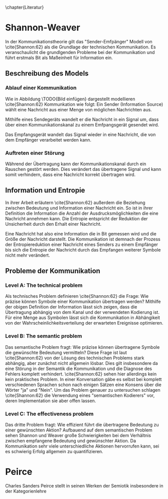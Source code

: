 \chapter{Literatur}
# Shannon-Weaver
In der Kommunikationstheorie gilt das "Sender-Emfpänger" Modell von  \cite{Shannon:62} als die Grundlage der technischen Kommunikation.
Es veranschaulicht die grundlgenden Probleme bei der Kommunikation und führt erstmals Bit als Maßeinheit für Information ein.

## Beschreibung des Models
### Ablauf einer Kommunikation
Wie in Abbildung \TODO{Bild einfügen} dargestellt modellieren \cite{Shannon:62} Kommunkation wie folgt:
Ein Sender (Information Source) wählt eine Nachricht aus einer Menge von möglichen Nachrichten aus.

Mithilfe eines Sendegeräts wandelt er die Nachricht in ein Signal um, dass über einen Kommunikationskanal zu einem Emfpangsgerät gesendet wird.

Das Empfangsgerät wandelt das Signal wieder in eine Nachricht, die von dem Empfänger verarbeitet werden kann.

### Auftreten einer Störung
Während der Übertragung kann der Kommunikationskanal durch ein Rauschen gestört werden.
Dies verändert das übertragene Signal und kann somit verhindern, dass eine Nachricht korrekt übertragen wird.

## Information und Entropie
In ihrer Arbeit erläutern \cite{Shannon:62} außerdem die Beziehung zwischen Bedeutung und Information einer Nachricht ein.
So ist in ihrer Definition die Information die Anzahl der Ausdrucksmöglichkeiten die eine Nachricht annehmen kann.
Die Entropie entspricht der Reduktion der Unsicherheit durch den Erhalt einer Nachricht.

Eine Nachricht hat also eine Information die in Bit gemessen wird und die Größe der Nachricht darstellt.
Die Kommunikation ist demnach der Prozess der Entropiereduktion einer Nachricht eines Senders zu einem Empfänger bis sich die Entropie der Nachricht durch das Empfangen weiterer Symbole nicht mehr verändert.

## Probleme der Kommunikation
### Level A: The technical problem
Als technisches Problem definieren \cite{Shannon:62} die Frage: Wie präzise können Symbole einer Kommunikation übertragen werden?
Mithilfe der obigen Definition der Information lässt sich zeigen, dass die Übertragung abhängig von dem Kanal und der verwendeten  Kodierung ist.
Für eine Menge aus Symbolen lässt sich die Kommunikation in Abhängikeit von der Wahrscheinlichkeitsverteilung der erwarteten Ereignisse optimieren.

### Level B: The semantic problem
Das semantische Problem fragt: Wie präzise können übertragene Symbole die gewünschte Bedeutung vermitteln?
Diese Frage ist laut \cite{Shannon:62} von der Lösung des technischen Problems stark abhängig, aber zunächst nicht allgemein lösbar.
Dies gilt insbesondere da eine Störung in der Semantik die Kommunikation und die Diagnose des Fehlers komplett verhindert.
\cite{Shannon:62} sehen hier allerdings kein kein praktisches Problem.
In einer Konversation gäbe es selbst bei komplett verschiedenen Sprachen schon nach einigen Sätzen eine Konsens über die Wörter "ja" und "Nein". 
Um das Problem genauer zu untersuchen schlagen \cite{Shannon:62} die Verwendung eines "semantischen Kodierers" vor, deren Implementation sie aber offen lassen.

### Level C: The effectiveness problem
Das dritte Problem fragt: Wie effizient führt die übertragene Bedeutung zu einer gewünschten Aktion?
Aufbauend auf dem semantischen Problem sehen Shannon und Weaver große Schwierigkeiten bei dem Verhältnis zwischen empfangene Bedeutung und gewünschter Aktion.
Da Kommunikation sehr viele unterschiedliche Aktionen hervorrufen kann, sei es schwierig Erfolg allgemein zu quantifizieren.

# Peirce
Charles Sanders Peirce stellt in seinen Werken der Semiotik insbesondere in der Kategorienlehre
